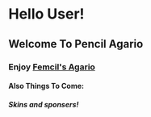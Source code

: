 
# Hello User!
## Welcome To Pencil Agario
### Enjoy [Femcil's Agario](https://femcil.glitch.me/pages/agario.html)
#### Also Things To Come:
##### Skins and sponsers!
